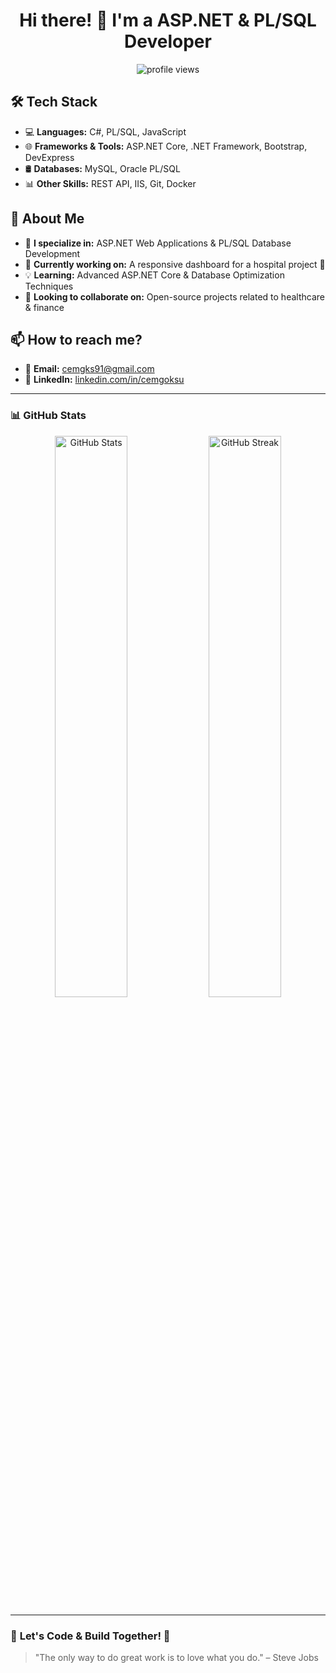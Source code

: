 <h1 align="center">Hi there! 👋 I'm a ASP.NET & PL/SQL Developer</h1>
<p align="center">
  <img src="https://komarev.com/ghpvc/?username=cemgoksu35&label=Profile%20Views&color=blueviolet&style=flat" alt="profile views" />
</p>

## 🛠 Tech Stack  
- 💻 **Languages:** C#, PL/SQL, JavaScript  
- 🌐 **Frameworks & Tools:** ASP.NET Core, .NET Framework, Bootstrap, DevExpress  
- 🛢 **Databases:** MySQL, Oracle PL/SQL  
- 📊 **Other Skills:** REST API, IIS, Git, Docker  

## 🚀 About Me  
- 🎯 **I specialize in:** ASP.NET Web Applications & PL/SQL Database Development  
- 🔭 **Currently working on:** A responsive dashboard for a hospital project 🏥  
- 💡 **Learning:** Advanced ASP.NET Core & Database Optimization Techniques  
- 🤝 **Looking to collaborate on:** Open-source projects related to healthcare & finance  

## 📫 How to reach me?  
- 📩 **Email:** [cemgks91@gmail.com](mailto:cemgks91@gmail.com)  
- 🔗 **LinkedIn:** [linkedin.com/in/cemgoksu](https://linkedin.com/in/cemgoksu)  

---

### 📊 **GitHub Stats**
<p align="center">
  <img src="https://github-readme-stats.vercel.app/api?username=cemgoksu35&show_icons=true&theme=radical" width="48%" alt="GitHub Stats">
  <img src="https://github-readme-streak-stats.herokuapp.com/?user=cemgoksu35&theme=radical" width="48%" alt="GitHub Streak">
</p>

---

### 🚀 **Let's Code & Build Together!** 🚀
> "The only way to do great work is to love what you do." – Steve Jobs
